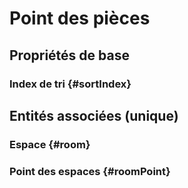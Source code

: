 # Point des pièces



## Propriétés de base

### Index de tri {#sortIndex}
        


## Entités associées (unique)

### Espace {#room}
        

### Point des espaces {#roomPoint}
        





<!--- THIS FILE IS GENERATED PLEASE DO NOT EDIT IT DIRECTLY --->
